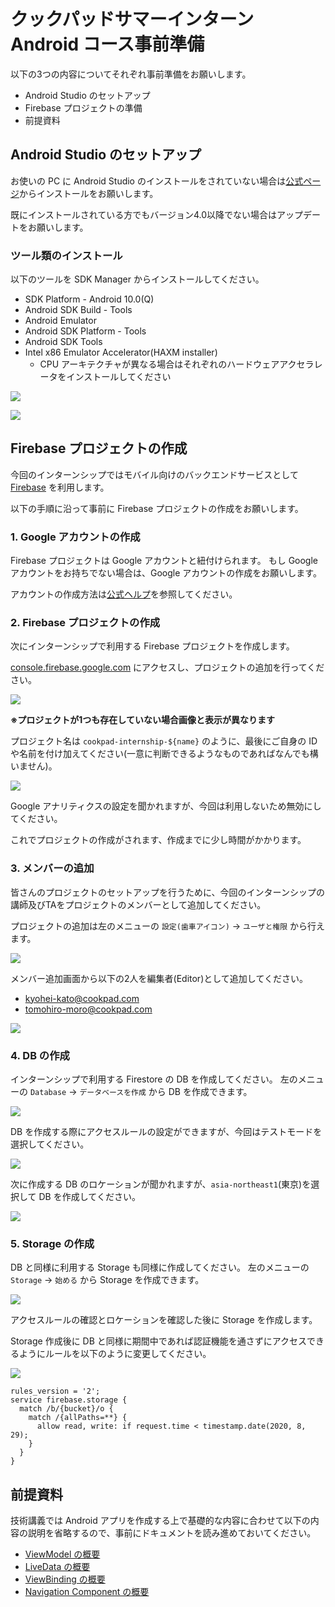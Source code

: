 # クックパッドサマーインターン Android コース事前準備

以下の3つの内容についてそれぞれ事前準備をお願いします。

- Android Studio のセットアップ
- Firebase プロジェクトの準備
- 前提資料

## Android Studio のセットアップ

お使いの PC に Android Studio のインストールをされていない場合は[公式ページ](https://developer.android.com/studio)からインストールをお願いします。

既にインストールされている方でもバージョン4.0以降でない場合はアップデートをお願いします。

### ツール類のインストール

以下のツールを SDK Manager からインストールしてください。

- SDK Platform - Android 10.0(Q)
- Android SDK Build - Tools
- Android Emulator
- Android SDK Platform - Tools
- Android SDK Tools
- Intel x86 Emulator Accelerator(HAXM installer)
  - CPU アーキテクチャが異なる場合はそれぞれのハードウェアアクセラレータをインストールしてください


![](images/sdk-platforms.png)

![](images/sdk-tools.png)

## Firebase プロジェクトの作成

今回のインターンシップではモバイル向けのバックエンドサービスとして [Firebase](https://firebase.google.com) を利用します。

以下の手順に沿って事前に Firebase プロジェクトの作成をお願いします。

### 1. Google アカウントの作成

Firebase プロジェクトは Google アカウントと紐付けられます。
もし Google アカウントをお持ちでない場合は、Google アカウントの作成をお願いします。

アカウントの作成方法は[公式ヘルプ](https://support.google.com/accounts/answer/27441)を参照してください。

### 2. Firebase プロジェクトの作成

次にインターンシップで利用する Firebase プロジェクトを作成します。

[console.firebase.google.com](https://console.firebase.google.com) にアクセスし、プロジェクトの追加を行ってください。

![](images/firebase-project-list.png)

**※プロジェクトが1つも存在していない場合画像と表示が異なります**

プロジェクト名は `cookpad-internship-${name}` のように、最後にご自身の ID や名前を付け加えてください(一意に判断できるようなものであればなんでも構いません)。

![](images/firebase-project-name.png)

Google アナリティクスの設定を聞かれますが、今回は利用しないため無効にしてください。

これでプロジェクトの作成がされます、作成までに少し時間がかかります。


### 3. メンバーの追加

皆さんのプロジェクトのセットアップを行うために、今回のインターンシップの講師及びTAをプロジェクトのメンバーとして追加してください。

プロジェクトの追加は左のメニューの `設定(歯車アイコン)` -> `ユーザと権限` から行えます。

![](images/firebase-user-setting.png)

メンバー追加画面から以下の2人を編集者(Editor)として追加してください。

- kyohei-kato@cookpad.com
- tomohiro-moro@cookpad.com

![](images/firebase-user-permission.png)

### 4. DB の作成

インターンシップで利用する Firestore の DB を作成してください。
左のメニューの `Database` -> `データベースを作成` から DB を作成できます。

![](images/firebase-firestore.png)

DB を作成する際にアクセスルールの設定ができますが、今回はテストモードを選択してください。

![](images/firestore-rule.png)

次に作成する DB のロケーションが聞かれますが、`asia-northeast1`(東京)を選択して DB を作成してください。

![](images/firestore-location.png)

### 5. Storage の作成

DB と同様に利用する Storage も同様に作成してください。
左のメニューの `Storage` -> `始める` から Storage を作成できます。

![](images/cloud-storage.png)

アクセスルールの確認とロケーションを確認した後に Storage を作成します。

Storage 作成後に DB と同様に期間中であれば認証機能を通さずにアクセスできるようにルールを以下のように変更してください。

![](images/cloud-storage-rule.png)

```
rules_version = '2';
service firebase.storage {
  match /b/{bucket}/o {
    match /{allPaths=**} {
      allow read, write: if request.time < timestamp.date(2020, 8, 29);
    }
  }
}
```

## 前提資料

技術講義では Android アプリを作成する上で基礎的な内容に合わせて以下の内容の説明を省略するので、事前にドキュメントを読み進めておいてください。

- [ViewModel の概要](https://developer.android.com/topic/libraries/architecture/viewmodel)
- [LiveData の概要](https://developer.android.com/topic/libraries/architecture/livedata)
- [ViewBinding の概要](https://developer.android.com/topic/libraries/view-binding)
- [Navigation Component の概要](https://developer.android.com/guide/navigation/navigation-getting-started)